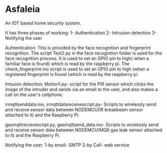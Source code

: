 # Asfaleia
An IOT based home security system.

It has three phases of working:
1- Authentication
2- Intrusion detection
3- Notifying the user

Auhtentication:
This is provided by the face recognition and fingerprint recognition.
The script Test2.py in the face recognition folder is used for the face recognition process. It is used to set an GPIO pin to high( when a familiar face is found)  which is read by the raspberry pi. 
The check_fingerprint.ino script is used to set an GPIO pin to high (when a registered fingerprint is found )which is read by the raspberry pi. 

Intsuion detection:
Motion1.py- script for the PIR sensor which clicks the image of the intruder and sends via an email to the user, and also makes a call on the user's cellphone.

irmqttsenddata.ino, irmqttdatareceivescript.py- Scripts to wirelessly send and receive sensor data between NODEMCU(IR breakbeam sensor attached to it) and the Raspberry Pi.

gasmqttrecievescript.py, gasmqttsend_data.ino- Scripts to wirelessly send and receive sensor data between NODEMCU(MQ6 gas leak sensor attached to it) and the Raspberry Pi.

Notifying the user:
1-by email- SMTP
2-by Call-  web service
